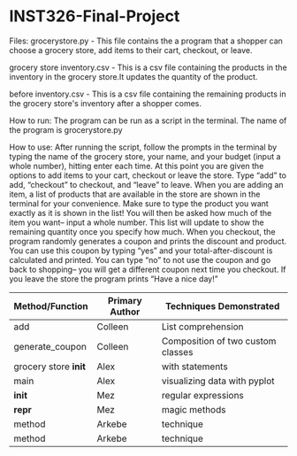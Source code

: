 # INST326-Final-Project 
Files:
grocerystore.py - This file contains the a program that a shopper can choose a grocery store, add items to their cart, checkout, or leave. 

grocery store inventory.csv - This is a csv file containing the products in the inventory in the grocery store.It updates the quantity of the product.

before inventory.csv - This is a csv file containing the remaining products in the grocery store's inventory after a shopper comes. 

How to run: The program can be run as a script in the terminal. The name of the program is grocerystore.py

How to use: After running the script, follow the prompts in the terminal by typing the name of the grocery store, your name, and your budget (input a whole number), hitting enter each time. At this point you are given the options to add items to your cart, checkout or leave the store. Type “add” to add, “checkout” to checkout, and “leave” to leave. When you are adding an item, a list of products that are available in the store are shown in the terminal for your convenience. Make sure to type the product you want exactly as it is shown in the list! You will then be asked how much of the item you want– input a whole number. This list will update to show the remaining quantity once you specify how much. When you checkout, the program randomly generates a coupon and prints the discount and product. You can use this coupon by typing “yes” and your total-after-discount is calculated and printed. You can type “no” to not use the coupon and go back to shopping– you will get a different coupon next time you checkout. If you leave the store the program prints “Have a nice day!”

| Method/Function | Primary Author | Techniques Demonstrated |
| --------------- | -------------- | ----------------------- |
| add | Colleen | List comprehension |
| generate_coupon | Colleen | Composition of two custom classes |
| grocery store __init__| Alex | with statements |
| main | Alex | visualizing data with pyplot |
| __init__ | Mez | regular expressions |
| __repr__ | Mez| magic methods |
| method | Arkebe | technique |
| method | Arkebe | technique |
